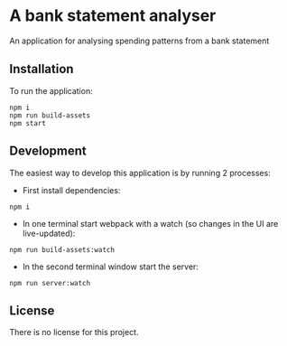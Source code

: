 # A bank statement analyser

An application for analysing spending patterns from a bank statement

## Installation

To run the application:
```
npm i
npm run build-assets
npm start
```

## Development

The easiest way to develop this application is by running 2 processes:

* First install dependencies:
```
npm i
```

* In one terminal start webpack with a watch (so changes in the UI are live-updated):
```
npm run build-assets:watch
```

* In the second terminal window start the server:
```
npm run server:watch
```

## License

There is no license for this project.
